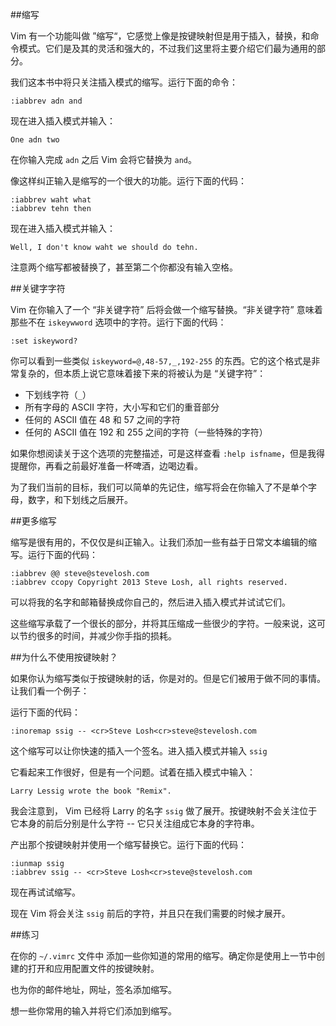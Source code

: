 ##缩写

Vim 有一个功能叫做 ”缩写“，它感觉上像是按键映射但是用于插入，替换，和命令模式。它们是及其的灵活和强大的，不过我们这里将主要介绍它们最为通用的部分。

我们这本书中将只关注插入模式的缩写。运行下面的命令：

```vim
:iabbrev adn and
```

现在进入插入模式并输入：

```vim
One adn two
```

在你输入完成 `adn` 之后 Vim 会将它替换为 `and`。

像这样纠正输入是缩写的一个很大的功能。运行下面的代码：

```vim
:iabbrev waht what
:iabbrev tehn then
```

现在进入插入模式并输入：

```
Well, I don't know waht we should do tehn.
```

注意两个缩写都被替换了，甚至第二个你都没有输入空格。

##关键字字符

Vim 在你输入了一个 “非关键字符” 后将会做一个缩写替换。“非关键字符” 意味着那些不在 `iskeywword` 选项中的字符。运行下面的代码：

```vim
:set iskeyword?
```

你可以看到一些类似 `iskeyword=@,48-57,_,192-255` 的东西。它的这个格式是非常复杂的，但本质上说它意味着接下来的将被认为是 “关键字符”：
- 下划线字符（`_`）
- 所有字母的 ASCII 字符，大小写和它们的重音部分
- 任何的 ASCII 值在 48 和 57 之间的字符
- 任何的 ASCII 值在 192 和 255 之间的字符（一些特殊的字符）

如果你想阅读关于这个选项的完整描述，可是这样查看 `:help isfname`，但是我得提醒你，再看之前最好准备一杯啤酒，边喝边看。

为了我们当前的目标，我们可以简单的先记住，缩写将会在你输入了不是单个字母，数字，和下划线之后展开。

##更多缩写

缩写是很有用的，不仅仅是纠正输入。让我们添加一些有益于日常文本编辑的缩写。运行下面的代码：

```vim
:iabbrev @@ steve@stevelosh.com
:iabbrev ccopy Copyright 2013 Steve Losh, all rights reserved.
```

可以将我的名字和邮箱替换成你自己的，然后进入插入模式并试试它们。

这些缩写承载了一个很长的部分，并将其压缩成一些很少的字符。一般来说，这可以节约很多的时间，并减少你手指的损耗。

##为什么不使用按键映射？

如果你认为缩写类似于按键映射的话，你是对的。但是它们被用于做不同的事情。让我们看一个例子：

运行下面的代码：

```vim
:inoremap ssig -- <cr>Steve Losh<cr>steve@stevelosh.com
```

这个缩写可以让你快速的插入一个签名。进入插入模式并输入 `ssig`

它看起来工作很好，但是有一个问题。试着在插入模式中输入：

`Larry Lessig wrote the book "Remix".`

我会注意到， Vim 已经将 Larry 的名字 `ssig` 做了展开。按键映射不会关注位于它本身的前后分别是什么字符 -- 它只关注组成它本身的字符串。

产出那个按键映射并使用一个缩写替换它。运行下面的代码：

```vim
:iunmap ssig
:iabbrev ssig -- <cr>Steve Losh<cr>steve@stevelosh.com
```

现在再试试缩写。

现在 Vim 将会关注 `ssig` 前后的字符，并且只在我们需要的时候才展开。

##练习

在你的 `~/.vimrc` 文件中 添加一些你知道的常用的缩写。确定你是使用上一节中创建的打开和应用配置文件的按键映射。

也为你的邮件地址，网址，签名添加缩写。

想一些你常用的输入并将它们添加到缩写。
